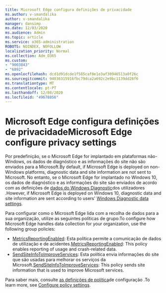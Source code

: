 ```yaml
---
title: Microsoft Edge configura definições de privacidade
ms.author: v-smandalika
author: v-smandalika
manager: dansimp
ms.date: 12/03/2020
ms.audience: Admin
ms.topic: article
ms.service: o365-administration
ROBOTS: NOINDEX, NOFOLLOW
localization_priority: Normal
ms.collection: Adm_O365
ms.custom:
- "9003843"
- "6892"
ms.openlocfilehash: dcd1d91dcde1f585caf0e1e3af30946513a0f26c
ms.sourcegitcommit: 94036315916fbc79dca2a692c2e9bc1139dd28f6
ms.translationtype: MT
ms.contentlocale: pt-PT
ms.lasthandoff: 12/08/2020
ms.locfileid: "49678856"
---
```

# <a name="microsoft-edge-configure-privacy-settings"></a><span data-ttu-id="08684-102">Microsoft Edge configura definições de privacidade</span><span class="sxs-lookup"><span data-stu-id="08684-102">Microsoft Edge configure privacy settings</span></span>

<span data-ttu-id="08684-103">Por predefinição, se o Microsoft Edge for implantado em plataformas não-Windows, os dados de diagnóstico e as informações do site não são enviados para a Microsoft.</span><span class="sxs-lookup"><span data-stu-id="08684-103">By default, if Microsoft Edge is deployed on non-Windows platforms, diagnostic data and site information are not sent to Microsoft.</span></span> <span data-ttu-id="08684-104">No entanto, se o Microsoft Edge for implantado no Windows 10, os dados de diagnóstico e as informações do site são enviados de acordo com as definições de [dados do Windows Diagnostic](https://docs.microsoft.com/windows/privacy/configure-windows-diagnostic-data-in-your-organization)dos utilizadores .</span><span class="sxs-lookup"><span data-stu-id="08684-104">However, if Microsoft Edge is deployed on Windows 10, diagnostic data and site information are sent according to users' [Windows Diagnostic data settings](https://docs.microsoft.com/windows/privacy/configure-windows-diagnostic-data-in-your-organization).</span></span>

<span data-ttu-id="08684-105">Para configurar como o Microsoft Edge lida com a recolha de dados para a sua organização, utilize as seguintes políticas de grupo:</span><span class="sxs-lookup"><span data-stu-id="08684-105">To configure how Microsoft Edge handles data collection for your organization, use the following group policies:</span></span>
- <span data-ttu-id="08684-106">[MetricsReportingEnabled](https://docs.microsoft.com/DeployEdge/microsoft-edge-policies#metricsreportingenabled): Esta política permite a comunicação de dados de utilização e de acidentes.</span><span class="sxs-lookup"><span data-stu-id="08684-106">[MetricsReportingEnabled](https://docs.microsoft.com/DeployEdge/microsoft-edge-policies#metricsreportingenabled): This policy enables reporting of usage and crash-related data.</span></span>
- <span data-ttu-id="08684-107">[SendSiteInfoToImproveServices](https://docs.microsoft.com/DeployEdge/microsoft-edge-policies#sendsiteinfotoimproveservices): Esta política envia informações do site que são usadas para melhorar os serviços da Microsoft.</span><span class="sxs-lookup"><span data-stu-id="08684-107">[SendSiteInfoToImproveServices](https://docs.microsoft.com/DeployEdge/microsoft-edge-policies#sendsiteinfotoimproveservices): This policy sends site information that is used to improve Microsoft services.</span></span>

<span data-ttu-id="08684-108">Para saber mais, consulte [as definições de política](https://docs.microsoft.com/deployedge/microsoft-edge-enterprise-privacy-settings#configure-policy-settings)de configuração .</span><span class="sxs-lookup"><span data-stu-id="08684-108">To learn more, see [Configure policy settings](https://docs.microsoft.com/deployedge/microsoft-edge-enterprise-privacy-settings#configure-policy-settings).</span></span>